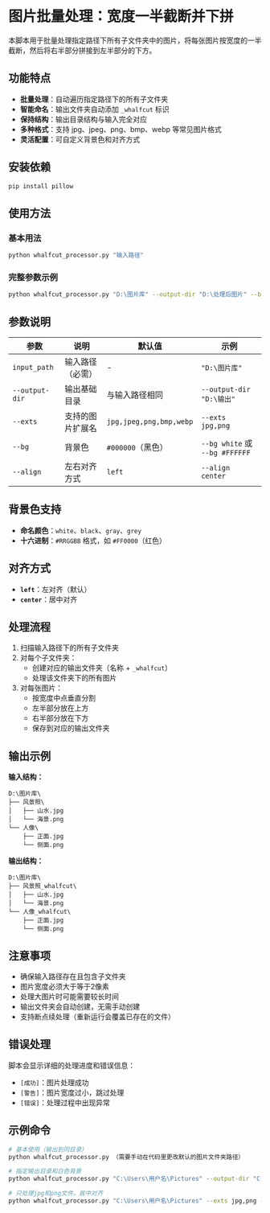 # 图片批量处理：宽度一半截断并下拼

本脚本用于批量处理指定路径下所有子文件夹中的图片，将每张图片按宽度的一半截断，然后将右半部分拼接到左半部分的下方。

## 功能特点

- **批量处理**：自动遍历指定路径下的所有子文件夹
- **智能命名**：输出文件夹自动添加 `_whalfcut` 标识
- **保持结构**：输出目录结构与输入完全对应
- **多种格式**：支持 jpg、jpeg、png、bmp、webp 等常见图片格式
- **灵活配置**：可自定义背景色和对齐方式

## 安装依赖

```bash
pip install pillow
```

## 使用方法

### 基本用法

```bash
python whalfcut_processor.py "输入路径"
```

### 完整参数示例

```bash
python whalfcut_processor.py "D:\图片库" --output-dir "D:\处理后图片" --bg white --align center
```

## 参数说明

| 参数 | 说明 | 默认值 | 示例 |
|------|------|--------|------|
| `input_path` | 输入路径（必需） | - | `"D:\图片库"` |
| `--output-dir` | 输出基础目录 | 与输入路径相同 | `--output-dir "D:\输出"` |
| `--exts` | 支持的图片扩展名 | `jpg,jpeg,png,bmp,webp` | `--exts jpg,png` |
| `--bg` | 背景色 | `#000000`（黑色） | `--bg white` 或 `--bg #FFFFFF` |
| `--align` | 左右对齐方式 | `left` | `--align center` |

## 背景色支持

- **命名颜色**：`white`、`black`、`gray`、`grey`
- **十六进制**：`#RRGGBB` 格式，如 `#FF0000`（红色）

## 对齐方式

- **`left`**：左对齐（默认）
- **`center`**：居中对齐

## 处理流程

1. 扫描输入路径下的所有子文件夹
2. 对每个子文件夹：
   - 创建对应的输出文件夹（名称 + `_whalfcut`）
   - 处理该文件夹下的所有图片
3. 对每张图片：
   - 按宽度中点垂直分割
   - 左半部分放在上方
   - 右半部分放在下方
   - 保存到对应的输出文件夹

## 输出示例

**输入结构：**
```
D:\图片库\
├── 风景照\
│   ├── 山水.jpg
│   └── 海景.png
└── 人像\
    ├── 正面.jpg
    └── 侧面.png
```

**输出结构：**
```
D:\图片库\
├── 风景照_whalfcut\
│   ├── 山水.jpg
│   └── 海景.png
└── 人像_whalfcut\
    ├── 正面.jpg
    └── 侧面.png
```

## 注意事项

- 确保输入路径存在且包含子文件夹
- 图片宽度必须大于等于2像素
- 处理大图片时可能需要较长时间
- 输出文件夹会自动创建，无需手动创建
- 支持断点续处理（重新运行会覆盖已存在的文件）

## 错误处理

脚本会显示详细的处理进度和错误信息：
- `[成功]`：图片处理成功
- `[警告]`：图片宽度过小，跳过处理
- `[错误]`：处理过程中出现异常

## 示例命令

```bash
# 基本使用（输出到同目录）
python whalfcut_processor.py （需要手动在代码里更改默认的图片文件夹路径）

# 指定输出目录和白色背景
python whalfcut_processor.py "C:\Users\用户名\Pictures" --output-dir "C:\处理后图片" --bg white

# 只处理jpg和png文件，居中对齐
python whalfcut_processor.py "C:\Users\用户名\Pictures" --exts jpg,png --align center
``` 